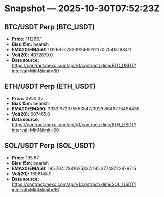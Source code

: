# Snapshot — 2025-10-30T07:52:23Z

## BTC/USDT Perp (BTC_USDT)
- **Price:** 111266.1
- **Bias 15m:** bearish
- **EMA20/EMA50:** 111268.51783392465/111170.75413168411
- **Vol(20):** 4072679.0
- **Data source:** https://contract.mexc.com/api/v1/contract/kline/BTC_USDT?interval=Min1&limit=60

## ETH/USDT Perp (ETH_USDT)
- **Price:** 3933.05
- **Bias 15m:** bearish
- **EMA20/EMA50:** 3933.972375553547/3929.8646775494435
- **Vol(20):** 607465.0
- **Data source:** https://contract.mexc.com/api/v1/contract/kline/ETH_USDT?interval=Min1&limit=60

## SOL/USDT Perp (SOL_USDT)
- **Price:** 195.67
- **Bias 15m:** bearish
- **EMA20/EMA50:** 195.70417841625837/195.37749722879715
- **Vol(20):** 1608148.0
- **Data source:** https://contract.mexc.com/api/v1/contract/kline/SOL_USDT?interval=Min1&limit=60

